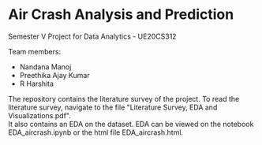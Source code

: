 # Air Crash Analysis and Prediction  

Semester V Project for Data Analytics - UE20CS312  

Team members: 
- Nandana Manoj
- Preethika Ajay Kumar
- R Harshita  

The repository contains the literature survey of the project. To read the literature survey, navigate to the file "Literature Survey, EDA and Visualizations.pdf".  
It also contains an EDA on the dataset. EDA can be viewed on the notebook EDA_aircrash.ipynb or the html file EDA_aircrash.html.
